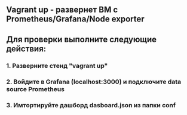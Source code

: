 ## Vagrant up - развернет ВМ с Prometheus/Grafana/Node exporter
## Для проверки выполните следующие действия:
### 1. Разверните стенд "vagrant up"
### 2. Войдите в Grafana (localhost:3000) и подключите data source Prometheus
### 3. Имтортируйте дашборд dasboard.json из папки conf